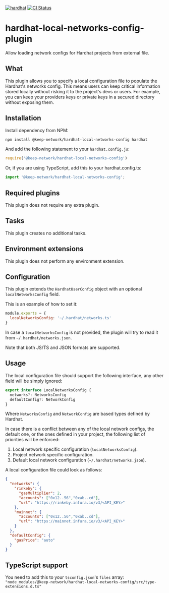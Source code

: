 [![hardhat](https://hardhat.org/buidler-plugin-badge.svg?1)](https://hardhat.org)
[![CI Status](https://github.com/keep-network/hardhat-local-networks-config/workflows/CI/badge.svg)](https://github.com/keep-network/hardhat-local-networks-config/actions)

# hardhat-local-networks-config-plugin

Allow loading network configs for Hardhat projects from external file.

## What

This plugin allows you to specify a local configuration file to populate the Hardhat's networks config.
This means users can keep critical information stored locally without risking it to the project's devs or users.
For example, you can keep your providers keys or private keys in a secured directory without exposing them.

## Installation

Install dependency from NPM:

```bash
npm install @keep-network/hardhat-local-networks-config hardhat
```

And add the following statement to your `hardhat.config.js`:

```js
require('@keep-network/hardhat-local-networks-config')
```

Or, if you are using TypeScript, add this to your hardhat.config.ts:

```ts
import '@keep-network/hardhat-local-networks-config';
```

## Required plugins

This plugin does not require any extra plugin.

## Tasks

This plugin creates no additional tasks.

## Environment extensions

This plugin does not perform any environment extension.

## Configuration

This plugin extends the `HardhatUserConfig` object with an optional `localNetworksConfig` field.

This is an example of how to set it:

```js
module.exports = {
  localNetworksConfig: '~/.hardhat/networks.ts'
}
```

In case a `localNetworksConfig` is not provided, the plugin will try to read it from `~/.hardhat/networks.json`.

Note that both JS/TS and JSON formats are supported.

## Usage

The local configuration file should support the following interface, any other field will be simply ignored:

```ts
export interface LocalNetworksConfig {
  networks?: NetworksConfig
  defaultConfig?: NetworkConfig
}
```

Where `NetworksConfig` and `NetworkConfig` are based types defined by Hardhat.

In case there is a conflict between any of the local network configs, the default one, or the ones defined in your
project, the following list of priorities will be enforced:

1. Local network specific configuration (`localNetworksConfig`).
2. Project network specific configuration.
3. Default local network configuration (`~/.hardhat/networks.json`).

A local configuration file could look as follows:

```json
{
  "networks": {
    "rinkeby": {
      "gasMultiplier": 2,
      "accounts": ["0x12..56","0xab..cd"],
      "url": "https://rinkeby.infura.io/v3/<API_KEY>"
    },
    "mainnet": {
      "accounts": ["0x12..56","0xab..cd"],
      "url": "https://mainnet.infura.io/v3/<API_KEY>"
    }
  },
  "defaultConfig": {
    "gasPrice": "auto"
  }
}
```

## TypeScript support

You need to add this to your `tsconfig.json`'s `files` array: 
`"node_modules/@keep-network/hardhat-local-networks-config/src/type-extensions.d.ts"`
